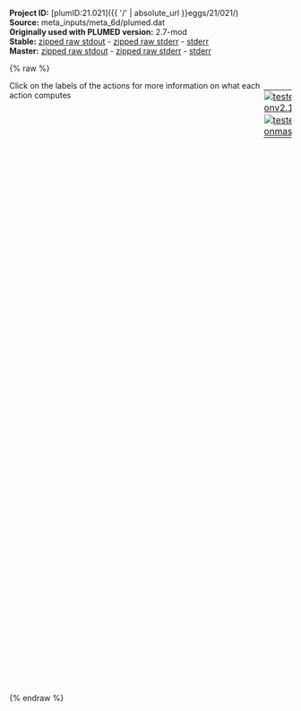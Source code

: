 **Project ID:** [plumID:21.021]({{ '/' | absolute_url }}eggs/21/021/)  
**Source:** meta_inputs/meta_6d/plumed.dat  
**Originally used with PLUMED version:** 2.7-mod  
**Stable:** [zipped raw stdout](plumed.dat.plumed.stdout.txt.zip) - [zipped raw stderr](plumed.dat.plumed.stderr.txt.zip) - [stderr](plumed.dat.plumed.stderr)  
**Master:** [zipped raw stdout](plumed.dat.plumed_master.stdout.txt.zip) - [zipped raw stderr](plumed.dat.plumed_master.stderr.txt.zip) - [stderr](plumed.dat.plumed_master.stderr)  

{% raw %}
<div style="width: 100%; float:left">
<div style="width: 90%; float:left" id="value_details_data/meta_inputs/meta_6d/plumed.dat"> Click on the labels of the actions for more information on what each action computes </div>
<div style="width: 10%; float:left"><table><tr><td style="padding:1px"><a href="plumed.dat.plumed.stderr"><img src="https://img.shields.io/badge/v2.10-passing-green.svg" alt="tested onv2.10" /></a></td></tr><tr><td style="padding:1px"><a href="plumed.dat.plumed_master.stderr"><img src="https://img.shields.io/badge/master-passing-green.svg" alt="tested onmaster" /></a></td></tr></table></div></div>
<pre style="width=97%;">
<span style="color:blue" class="comment">#</span>
<span class="plumedtooltip" style="color:green">UNITS<span class="right">This command sets the internal units for the code. <a href="https://www.plumed.org/doc-master/user-doc/html/_u_n_i_t_s.html" style="color:green">More details</a><i></i></span></span> <span class="plumedtooltip">NATURAL<span class="right"> use natural units<i></i></span></span>
<span style="display:none;" id="data/meta_inputs/meta_6d/plumed.dat">The UNITS action with label <b></b> calculates something</span><b name="data/meta_inputs/meta_6d/plumed.datd1" onclick='showPath("data/meta_inputs/meta_6d/plumed.dat","data/meta_inputs/meta_6d/plumed.datd1","data/meta_inputs/meta_6d/plumed.datd1","black")'>d1</b><span style="display:none;" id="data/meta_inputs/meta_6d/plumed.datd1">The DISTANCE action with label <b>d1</b> calculates the following quantities:<table  align="center" frame="void" width="95%" cellpadding="5%"><tr><td width="5%"><b> Quantity </b>  </td><td width="5%"><b> Type </b>  </td><td><b> Description </b> </td></tr><tr><td width="5%">d1.x</td><td width="5%"><font color="black">scalar</font></td><td>the x-component of the vector connecting the two atoms</td></tr><tr><td width="5%">d1.y</td><td width="5%"><font color="black">scalar</font></td><td>the y-component of the vector connecting the two atoms</td></tr><tr><td width="5%">d1.z</td><td width="5%"><font color="black">scalar</font></td><td>the z-component of the vector connecting the two atoms</td></tr></table></span>: <span class="plumedtooltip" style="color:green">DISTANCE<span class="right">Calculate the distance between a pair of atoms. <a href="https://www.plumed.org/doc-master/user-doc/html/_d_i_s_t_a_n_c_e.html" style="color:green">More details</a><i></i></span></span> <span class="plumedtooltip">ATOMS<span class="right">the pair of atom that we are calculating the distance between<i></i></span></span>=1,2 <span class="plumedtooltip">COMPONENTS<span class="right"> calculate the x, y and z components of the distance separately and store them as label<i></i></span></span>
<b name="data/meta_inputs/meta_6d/plumed.datd2" onclick='showPath("data/meta_inputs/meta_6d/plumed.dat","data/meta_inputs/meta_6d/plumed.datd2","data/meta_inputs/meta_6d/plumed.datd2","black")'>d2</b><span style="display:none;" id="data/meta_inputs/meta_6d/plumed.datd2">The DISTANCE action with label <b>d2</b> calculates the following quantities:<table  align="center" frame="void" width="95%" cellpadding="5%"><tr><td width="5%"><b> Quantity </b>  </td><td width="5%"><b> Type </b>  </td><td><b> Description </b> </td></tr><tr><td width="5%">d2.x</td><td width="5%"><font color="black">scalar</font></td><td>the x-component of the vector connecting the two atoms</td></tr><tr><td width="5%">d2.y</td><td width="5%"><font color="black">scalar</font></td><td>the y-component of the vector connecting the two atoms</td></tr><tr><td width="5%">d2.z</td><td width="5%"><font color="black">scalar</font></td><td>the z-component of the vector connecting the two atoms</td></tr></table></span>: <span class="plumedtooltip" style="color:green">DISTANCE<span class="right">Calculate the distance between a pair of atoms. <a href="https://www.plumed.org/doc-master/user-doc/html/_d_i_s_t_a_n_c_e.html" style="color:green">More details</a><i></i></span></span> <span class="plumedtooltip">ATOMS<span class="right">the pair of atom that we are calculating the distance between<i></i></span></span>=1,3 <span class="plumedtooltip">COMPONENTS<span class="right"> calculate the x, y and z components of the distance separately and store them as label<i></i></span></span>
<br/><b name="data/meta_inputs/meta_6d/plumed.datff" onclick='showPath("data/meta_inputs/meta_6d/plumed.dat","data/meta_inputs/meta_6d/plumed.datff","data/meta_inputs/meta_6d/plumed.datff","black")'>ff</b><span style="display:none;" id="data/meta_inputs/meta_6d/plumed.datff">The MATHEVAL action with label <b>ff</b> calculates the following quantities:<table  align="center" frame="void" width="95%" cellpadding="5%"><tr><td width="5%"><b> Quantity </b>  </td><td width="5%"><b> Type </b>  </td><td><b> Description </b> </td></tr><tr><td width="5%">ff</td><td width="5%"><font color="black">scalar</font></td><td>an arbitrary function</td></tr></table></span>: <span class="plumedtooltip" style="color:green">MATHEVAL<span class="right">An alias to the CUSTOM function that can also be used to calaculate combinations of variables using a custom expression. <a href="https://www.plumed.org/doc-master/user-doc/html/_m_a_t_h_e_v_a_l.html" style="color:green">More details</a><i></i></span></span> <span class="plumedtooltip">ARG<span class="right">the values input to this function<i></i></span></span>=<b name="data/meta_inputs/meta_6d/plumed.datd1">d1.x</b>,<b name="data/meta_inputs/meta_6d/plumed.datd1">d1.y</b>,<b name="data/meta_inputs/meta_6d/plumed.datd1">d1.z</b>,<b name="data/meta_inputs/meta_6d/plumed.datd2">d2.x</b>,<b name="data/meta_inputs/meta_6d/plumed.datd2">d2.y</b>,<b name="data/meta_inputs/meta_6d/plumed.datd2">d2.z</b> <span class="plumedtooltip">VAR<span class="right">the names to give each of the arguments in the function<i></i></span></span>=x0,x1,x2,x3,x4,x5 <span class="plumedtooltip">PERIODIC<span class="right">if the output of your function is periodic then you should specify the periodicity of the function<i></i></span></span>=NO <span class="plumedtooltip">FUNC<span class="right">the function you wish to evaluate<i></i></span></span>=10.0*exp(-4.0*(x0-1.0)^2-4.0*(x1-1.0)^2-4.0*(x2-1.0)^2-4.0*(x3-1.0)^2-4.0*(x4-1.0)^2-4.0*(x5-1.0)^2)+10.0*exp(-4.0*(x0-1.0)^2-4.0*(x1-1.0)^2-4.0*(x2-1.0)^2-4.0*(x3-1.0)^2-4.0*(x4-1.0)^2-4.0*(x5+1.0)^2)+10.0*exp(-4.0*(x0-1.0)^2-4.0*(x1-1.0)^2-4.0*(x2-1.0)^2-4.0*(x3-1.0)^2-4.0*(x4+1.0)^2-4.0*(x5-1.0)^2)+10.0*exp(-4.0*(x0-1.0)^2-4.0*(x1-1.0)^2-4.0*(x2-1.0)^2-4.0*(x3+1.0)^2-4.0*(x4-1.0)^2-4.0*(x5+1.0)^2)+10.0*exp(-4.0*(x0-1.0)^2-4.0*(x1-1.0)^2-4.0*(x2+1.0)^2-4.0*(x3-1.0)^2-4.0*(x4+1.0)^2-4.0*(x5-1.0)^2)+10.0*exp(-4.0*(x0-1.0)^2-4.0*(x1+1.0)^2-4.0*(x2-1.0)^2-4.0*(x3+1.0)^2-4.0*(x4-1.0)^2-4.0*(x5+1.0)^2)+10.0*exp(-4.0*(x0+1.0)^2-4.0*(x1-1.0)^2-4.0*(x2+1.0)^2-4.0*(x3-1.0)^2-4.0*(x4+1.0)^2-4.0*(x5-1.0)^2)+10.0/(1.0/((5.0*x0+5.0)^2+(5.0*x1-5.0)^2+(5.0*x2+5.0)^2+(5.0*x3-5.0)^2+(5.0*x4+5.0)^2+(5.0*x5-5.0)^2+1)+1.0/((5.0*x0-5.0)^2+(5.0*x1+5.0)^2+(5.0*x2-5.0)^2+(5.0*x3+5.0)^2+(5.0*x4-5.0)^2+(5.0*x5+5.0)^2+1)+1.0/((5.0*x0-5.0)^2+(5.0*x1-5.0)^2+(5.0*x2+5.0)^2+(5.0*x3-5.0)^2+(5.0*x4+5.0)^2+(5.0*x5-5.0)^2+1)+1.0/((5.0*x0-5.0)^2+(5.0*x1-5.0)^2+(5.0*x2-5.0)^2+(5.0*x3+5.0)^2+(5.0*x4-5.0)^2+(5.0*x5+5.0)^2+1)+1.0/((5.0*x0-5.0)^2+(5.0*x1-5.0)^2+(5.0*x2-5.0)^2+(5.0*x3-5.0)^2+(5.0*x4+5.0)^2+(5.0*x5-5.0)^2+1)+1.0/((5.0*x0-5.0)^2+(5.0*x1-5.0)^2+(5.0*x2-5.0)^2+(5.0*x3-5.0)^2+(5.0*x4-5.0)^2+(5.0*x5+5.0)^2+1)+1.0/((5.0*x0-5.0)^2+(5.0*x1-5.0)^2+(5.0*x2-5.0)^2+(5.0*x3-5.0)^2+(5.0*x4-5.0)^2+(5.0*x5-5.0)^2+1)+1.0/((-2.04124145231931*x0-1.40824829046386*x1+1.40824829046386*x2-1.40824829046386*x3+1.40824829046386*x4+3.59175170953614*x5)^2.0+(-2.04124145231931*x0-1.40824829046386*x1+1.40824829046386*x2+3.59175170953614*x3+1.40824829046386*x4-1.40824829046386*x5)^2.0+(-2.04124145231931*x0+3.59175170953614*x1+1.40824829046386*x2-1.40824829046386*x3+1.40824829046386*x4-1.40824829046386*x5)^2.0+(-0.408248290463863*x0+0.408248290463863*x1-0.408248290463863*x2+0.408248290463863*x3-0.408248290463863*x4+0.408248290463863*x5)^8.0+(2.04124145231931*x0+1.40824829046386*x1-1.40824829046386*x2+1.40824829046386*x3+3.59175170953614*x4+1.40824829046386*x5)^2.0+(2.04124145231931*x0+1.40824829046386*x1+3.59175170953614*x2+1.40824829046386*x3-1.40824829046386*x4+1.40824829046386*x5)^2.0)+1.0/((-0.447213595499958*x1+0.447213595499958*x2-0.447213595499958*x3+0.447213595499958*x4-0.447213595499958*x5)^8.0+(-2.23606797749979*x0+1.0*x1-1.0*x2+1.0*x3+4.0*x4+1.0*x5+2.23606797749979)^2.0+(-2.23606797749979*x0+1.0*x1+4.0*x2+1.0*x3-1.0*x4+1.0*x5+2.23606797749979)^2.0+(2.23606797749979*x0-1.0*x1+1.0*x2-1.0*x3+1.0*x4+4.0*x5-2.23606797749979)^2.0+(2.23606797749979*x0-1.0*x1+1.0*x2+4.0*x3+1.0*x4-1.0*x5-2.23606797749979)^2.0+(2.23606797749979*x0+4.0*x1+1.0*x2-1.0*x3+1.0*x4-1.0*x5-2.23606797749979)^2.0)+1.0/((5.0*x1-5.0)^2.0+(-0.5*x2+0.5*x3-0.5*x4+0.5*x5)^8.0+(-2.5*x0+1.25*x2-1.25*x3+1.25*x4+3.75*x5+2.5)^2.0+(-2.5*x0+1.25*x2+3.75*x3+1.25*x4-1.25*x5+2.5)^2.0+(2.5*x0-1.25*x2+1.25*x3+3.75*x4+1.25*x5-2.5)^2.0+(2.5*x0+3.75*x2+1.25*x3-1.25*x4+1.25*x5-2.5)^2.0)+1.0/((5.0*x1-5.0)^2.0+(5.0*x3-5.0)^2.0+(5.0*x5-5.0)^2.0+(-0.577350269189626*x0-0.577350269189626*x2-0.577350269189626*x4)^8.0+(2.88675134594813*x0-3.94337567297407*x2+1.05662432702593*x4)^2.0+(2.88675134594813*x0+1.05662432702593*x2-3.94337567297407*x4)^2.0)+1.0/((5.0*x1-5.0)^2.0+(5.0*x2-5.0)^2.0+(-0.577350269189626*x3+0.577350269189626*x4-0.577350269189626*x5)^8.0+(-2.88675134594813*x0+1.66666666666667*x3+3.33333333333333*x4+1.66666666666667*x5+2.88675134594813)^2.0+(2.88675134594813*x0-1.66666666666667*x3+1.66666666666667*x4+3.33333333333333*x5-2.88675134594813)^2.0+(2.88675134594813*x0+3.33333333333333*x3+1.66666666666667*x4-1.66666666666667*x5-2.88675134594813)^2.0)+1.0/((5.0*x1-5.0)^2.0+(5.0*x2-5.0)^2.0+(5.0*x3-5.0)^2.0+(-0.707106781186548*x4+0.707106781186548*x5)^8.0+(-3.53553390593274*x0+2.5*x4+2.5*x5+3.53553390593274)^2.0+(3.53553390593274*x0+2.5*x4+2.5*x5-3.53553390593274)^2.0)+1.0/(1.0*(-x5)^8.0+(5.0*x0-5.0)^2.0+(5.0*x1-5.0)^2.0+(5.0*x2-5.0)^2.0+(5.0*x3-5.0)^2.0+(5.0*x4-5.0)^2.0))



<b name="data/meta_inputs/meta_6d/plumed.datbb" onclick='showPath("data/meta_inputs/meta_6d/plumed.dat","data/meta_inputs/meta_6d/plumed.datbb","data/meta_inputs/meta_6d/plumed.datbb","black")'>bb</b><span style="display:none;" id="data/meta_inputs/meta_6d/plumed.datbb">The BIASVALUE action with label <b>bb</b> calculates the following quantities:<table  align="center" frame="void" width="95%" cellpadding="5%"><tr><td width="5%"><b> Quantity </b>  </td><td width="5%"><b> Type </b>  </td><td><b> Description </b> </td></tr><tr><td width="5%">bb.bias</td><td width="5%"><font color="black">scalar</font></td><td>the instantaneous value of the bias potential</td></tr><tr><td width="5%">bb.ff_bias</td><td width="5%"><font color="black">scalar</font></td><td>one or multiple instances of this quantity can be referenced elsewhere in the input file. these quantities will named with  the arguments of the bias followed by the character string _bias. These quantities tell the user how much the bias is due to each of the colvars. This particular component measures this quantity for the input CV named ff</td></tr></table></span>: <span class="plumedtooltip" style="color:green">BIASVALUE<span class="right">Takes the value of one variable and use it as a bias <a href="https://www.plumed.org/doc-master/user-doc/html/_b_i_a_s_v_a_l_u_e.html" style="color:green">More details</a><i></i></span></span> <span class="plumedtooltip">ARG<span class="right">the labels of the scalar/vector arguments whose values will be used as a bias on the system<i></i></span></span>=<b name="data/meta_inputs/meta_6d/plumed.datff">ff</b>

<span id="data/meta_inputs/meta_6d/plumed.datdefmt_short"><b name="data/meta_inputs/meta_6d/plumed.datmt" onclick='showPath("data/meta_inputs/meta_6d/plumed.dat","data/meta_inputs/meta_6d/plumed.datmt","data/meta_inputs/meta_6d/plumed.datmt","black")'>mt</b><span style="display:none;" id="data/meta_inputs/meta_6d/plumed.datmt">The METAD action with label <b>mt</b> calculates the following quantities:<table  align="center" frame="void" width="95%" cellpadding="5%"><tr><td width="5%"><b> Quantity </b>  </td><td width="5%"><b> Type </b>  </td><td><b> Description </b> </td></tr><tr><td width="5%">mt.bias</td><td width="5%"><font color="black">scalar</font></td><td>the instantaneous value of the bias potential</td></tr></table></span>: <span class="plumedtooltip" style="color:green">METAD<span class="right">Used to performed metadynamics on one or more collective variables. This action has <a class="toggler" href='javascript:;' onclick='toggleDisplay("data/meta_inputs/meta_6d/plumed.datdefmt");'>hidden defaults</a>. <a href="https://www.plumed.org/doc-master/user-doc/html/_m_e_t_a_d.html">More details</a><i></i></span></span> ...
<span class="plumedtooltip">ARG<span class="right">the labels of the scalars on which the bias will act<i></i></span></span>=<b name="data/meta_inputs/meta_6d/plumed.datd1">d1.x</b>,<b name="data/meta_inputs/meta_6d/plumed.datd1">d1.y</b>,<b name="data/meta_inputs/meta_6d/plumed.datd1">d1.z</b>,<b name="data/meta_inputs/meta_6d/plumed.datd2">d2.x</b>,<b name="data/meta_inputs/meta_6d/plumed.datd2">d2.y</b>,<b name="data/meta_inputs/meta_6d/plumed.datd2">d2.z</b> <span class="plumedtooltip">PACE<span class="right">the frequency for hill addition<i></i></span></span>=500
<span class="plumedtooltip">HEIGHT<span class="right">the heights of the Gaussian hills<i></i></span></span>=3.0 <span class="plumedtooltip">SIGMA<span class="right">the widths of the Gaussian hills<i></i></span></span>=0.1,0.1,0.1,0.1,0.1,0.1 <span class="plumedtooltip">BIASFACTOR<span class="right">use well tempered metadynamics and use this bias factor<i></i></span></span>=15 <span class="plumedtooltip">TEMP<span class="right">the system temperature - this is only needed if you are doing well-tempered metadynamics<i></i></span></span>=1
...
</span><span id="data/meta_inputs/meta_6d/plumed.datdefmt_long" style="display:none;"><b name="data/meta_inputs/meta_6d/plumed.datmt" onclick='showPath("data/meta_inputs/meta_6d/plumed.dat","data/meta_inputs/meta_6d/plumed.datmt","data/meta_inputs/meta_6d/plumed.datmt","black")'>mt</b>: <span class="plumedtooltip" style="color:green">METAD<span class="right">Used to performed metadynamics on one or more collective variables. This action uses the <a class="toggler" href='javascript:;' onclick='toggleDisplay("data/meta_inputs/meta_6d/plumed.datdefmt");'>defaults shown here</a>. <a href="https://www.plumed.org/doc-master/user-doc/html/_m_e_t_a_d.html">More details</a><i></i></span></span> ...
<span class="plumedtooltip">ARG<span class="right">the labels of the scalars on which the bias will act<i></i></span></span>=<b name="data/meta_inputs/meta_6d/plumed.datd1">d1.x</b>,<b name="data/meta_inputs/meta_6d/plumed.datd1">d1.y</b>,<b name="data/meta_inputs/meta_6d/plumed.datd1">d1.z</b>,<b name="data/meta_inputs/meta_6d/plumed.datd2">d2.x</b>,<b name="data/meta_inputs/meta_6d/plumed.datd2">d2.y</b>,<b name="data/meta_inputs/meta_6d/plumed.datd2">d2.z</b> <span class="plumedtooltip">PACE<span class="right">the frequency for hill addition<i></i></span></span>=500
<span class="plumedtooltip">HEIGHT<span class="right">the heights of the Gaussian hills<i></i></span></span>=3.0 <span class="plumedtooltip">SIGMA<span class="right">the widths of the Gaussian hills<i></i></span></span>=0.1,0.1,0.1,0.1,0.1,0.1 <span class="plumedtooltip">BIASFACTOR<span class="right">use well tempered metadynamics and use this bias factor<i></i></span></span>=15 <span class="plumedtooltip">TEMP<span class="right">the system temperature - this is only needed if you are doing well-tempered metadynamics<i></i></span></span>=1
 <span class="plumedtooltip">FILE<span class="right"> a file in which the list of added hills is stored<i></i></span></span>=HILLS
...
</span><br/><span class="plumedtooltip" style="color:green">PRINT<span class="right">Print quantities to a file. <a href="https://www.plumed.org/doc-master/user-doc/html/_p_r_i_n_t.html" style="color:green">More details</a><i></i></span></span> <span class="plumedtooltip">ARG<span class="right">the labels of the values that you would like to print to the file<i></i></span></span>=<b name="data/meta_inputs/meta_6d/plumed.datmt">mt.bias</b> <span class="plumedtooltip">FILE<span class="right">the name of the file on which to output these quantities<i></i></span></span>=<b name="data/meta_inputs/meta_6d/plumed.datmt">mt.bias</b> <span class="plumedtooltip">STRIDE<span class="right"> the frequency with which the quantities of interest should be output<i></i></span></span>=500
<span class="plumedtooltip" style="color:green">PRINT<span class="right">Print quantities to a file. <a href="https://www.plumed.org/doc-master/user-doc/html/_p_r_i_n_t.html" style="color:green">More details</a><i></i></span></span> <span class="plumedtooltip">ARG<span class="right">the labels of the values that you would like to print to the file<i></i></span></span>=<b name="data/meta_inputs/meta_6d/plumed.datd1">d1.x</b>,<b name="data/meta_inputs/meta_6d/plumed.datd1">d1.y</b>,<b name="data/meta_inputs/meta_6d/plumed.datd1">d1.z</b>,<b name="data/meta_inputs/meta_6d/plumed.datd2">d2.x</b>,<b name="data/meta_inputs/meta_6d/plumed.datd2">d2.y</b>,<b name="data/meta_inputs/meta_6d/plumed.datd2">d2.z</b> <span class="plumedtooltip">STRIDE<span class="right"> the frequency with which the quantities of interest should be output<i></i></span></span>=500 <span class="plumedtooltip">FILE<span class="right">the name of the file on which to output these quantities<i></i></span></span>=colvar
</pre>
{% endraw %}
